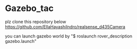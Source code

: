 # Gazebo_tac

plz clone this repository below
https://github.com/EllaHayashiIndro/realsense_d435Camera

you can launch gazebo world by 
"$ roslaunch rover_description gazebo.launch"
